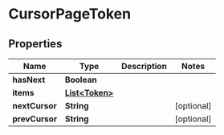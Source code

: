 

# CursorPageToken


## Properties

Name | Type | Description | Notes
------------ | ------------- | ------------- | -------------
**hasNext** | **Boolean** |  | 
**items** | [**List&lt;Token&gt;**](Token.md) |  | 
**nextCursor** | **String** |  |  [optional]
**prevCursor** | **String** |  |  [optional]



